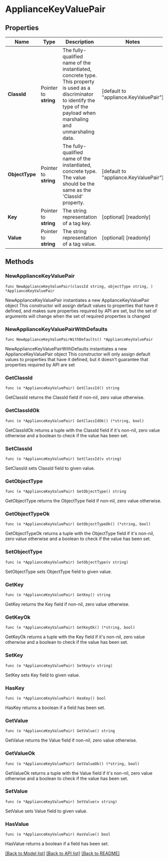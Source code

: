 # ApplianceKeyValuePair

## Properties

Name | Type | Description | Notes
------------ | ------------- | ------------- | -------------
**ClassId** | Pointer to **string** | The fully-qualified name of the instantiated, concrete type. This property is used as a discriminator to identify the type of the payload when marshaling and unmarshaling data. | [default to "appliance.KeyValuePair"]
**ObjectType** | Pointer to **string** | The fully-qualified name of the instantiated, concrete type. The value should be the same as the &#39;ClassId&#39; property. | [default to "appliance.KeyValuePair"]
**Key** | Pointer to **string** | The string representation of a tag key. | [optional] [readonly] 
**Value** | Pointer to **string** | The string representation of a tag value. | [optional] [readonly] 

## Methods

### NewApplianceKeyValuePair

`func NewApplianceKeyValuePair(classId string, objectType string, ) *ApplianceKeyValuePair`

NewApplianceKeyValuePair instantiates a new ApplianceKeyValuePair object
This constructor will assign default values to properties that have it defined,
and makes sure properties required by API are set, but the set of arguments
will change when the set of required properties is changed

### NewApplianceKeyValuePairWithDefaults

`func NewApplianceKeyValuePairWithDefaults() *ApplianceKeyValuePair`

NewApplianceKeyValuePairWithDefaults instantiates a new ApplianceKeyValuePair object
This constructor will only assign default values to properties that have it defined,
but it doesn't guarantee that properties required by API are set

### GetClassId

`func (o *ApplianceKeyValuePair) GetClassId() string`

GetClassId returns the ClassId field if non-nil, zero value otherwise.

### GetClassIdOk

`func (o *ApplianceKeyValuePair) GetClassIdOk() (*string, bool)`

GetClassIdOk returns a tuple with the ClassId field if it's non-nil, zero value otherwise
and a boolean to check if the value has been set.

### SetClassId

`func (o *ApplianceKeyValuePair) SetClassId(v string)`

SetClassId sets ClassId field to given value.


### GetObjectType

`func (o *ApplianceKeyValuePair) GetObjectType() string`

GetObjectType returns the ObjectType field if non-nil, zero value otherwise.

### GetObjectTypeOk

`func (o *ApplianceKeyValuePair) GetObjectTypeOk() (*string, bool)`

GetObjectTypeOk returns a tuple with the ObjectType field if it's non-nil, zero value otherwise
and a boolean to check if the value has been set.

### SetObjectType

`func (o *ApplianceKeyValuePair) SetObjectType(v string)`

SetObjectType sets ObjectType field to given value.


### GetKey

`func (o *ApplianceKeyValuePair) GetKey() string`

GetKey returns the Key field if non-nil, zero value otherwise.

### GetKeyOk

`func (o *ApplianceKeyValuePair) GetKeyOk() (*string, bool)`

GetKeyOk returns a tuple with the Key field if it's non-nil, zero value otherwise
and a boolean to check if the value has been set.

### SetKey

`func (o *ApplianceKeyValuePair) SetKey(v string)`

SetKey sets Key field to given value.

### HasKey

`func (o *ApplianceKeyValuePair) HasKey() bool`

HasKey returns a boolean if a field has been set.

### GetValue

`func (o *ApplianceKeyValuePair) GetValue() string`

GetValue returns the Value field if non-nil, zero value otherwise.

### GetValueOk

`func (o *ApplianceKeyValuePair) GetValueOk() (*string, bool)`

GetValueOk returns a tuple with the Value field if it's non-nil, zero value otherwise
and a boolean to check if the value has been set.

### SetValue

`func (o *ApplianceKeyValuePair) SetValue(v string)`

SetValue sets Value field to given value.

### HasValue

`func (o *ApplianceKeyValuePair) HasValue() bool`

HasValue returns a boolean if a field has been set.


[[Back to Model list]](../README.md#documentation-for-models) [[Back to API list]](../README.md#documentation-for-api-endpoints) [[Back to README]](../README.md)


